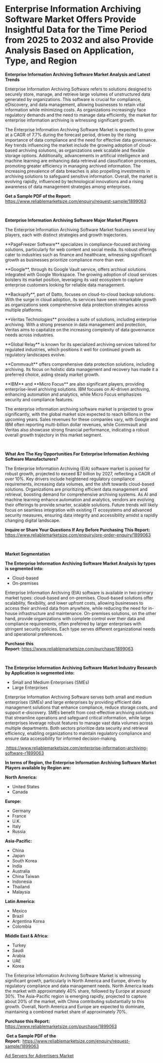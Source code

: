 <p><h1>Enterprise Information Archiving Software Market Offers Provide Insightful Data for the Time Period from 2025 to 2032 and also Provide Analysis Based on Application, Type, and Region</h1></p><p><strong>Enterprise Information Archiving Software Market Analysis and Latest Trends</strong></p>
<p><p>Enterprise Information Archiving Software refers to solutions designed to securely store, manage, and retrieve large volumes of unstructured data generated by organizations. This software is crucial for compliance, eDiscovery, and data management, allowing businesses to retain vital information while minimizing costs. As organizations increasingly face regulatory demands and the need to manage data efficiently, the market for enterprise information archiving is witnessing significant growth.</p><p>The Enterprise Information Archiving Software Market is expected to grow at a CAGR of 7.7% during the forecast period, driven by the rising importance of data compliance and the need for effective data governance. Key trends influencing the market include the growing adoption of cloud-based archiving solutions, as organizations seek scalable and flexible storage options. Additionally, advancements in artificial intelligence and machine learning are enhancing data retrieval and classification processes, promoting greater efficiency in managing archived information. The increasing prevalence of data breaches is also propelling investments in archiving solutions to safeguard sensitive information. Overall, the market is evolving rapidly, influenced by technological innovations and a rising awareness of data management strategies among enterprises.</p></p>
<p><strong>Get a Sample PDF of the Report:&nbsp;</strong> <a href="https://www.reliablemarketsize.com/enquiry/request-sample/1899063?utm_campaign=2753&utm_medium=2&utm_source=Github&utm_content=ia&utm_term=09032025&utm_id=enterprise-information-archiving-software">https://www.reliablemarketsize.com/enquiry/request-sample/1899063</a></p>
<p>&nbsp;</p>
<p><strong>Enterprise Information Archiving Software Major Market Players</strong></p>
<p><p>The Enterprise Information Archiving Software Market features several key players, each with distinct strategies and growth trajectories. </p><p>**PageFreezer Software** specializes in compliance-focused archiving solutions, particularly for web content and social media. Its robust offerings cater to industries such as finance and healthcare, witnessing significant growth as businesses prioritize compliance more than ever.</p><p>**Google**, through its Google Vault service, offers archival solutions integrated with Google Workspace. The growing adoption of cloud services bolsters its market position, leveraging its vast ecosystem to capture enterprise customers looking for reliable data management.</p><p>**Backupify**, part of Datto, focuses on cloud-to-cloud backup solutions. With the surge in cloud adoption, its services have seen remarkable growth as organizations seek comprehensive data protection strategies across multiple platforms.</p><p>**Veritas Technologies** provides a suite of solutions, including enterprise archiving. With a strong presence in data management and protection, Veritas aims to capitalize on the increasing complexity of data governance needs across industries.</p><p>**Global Relay** is known for its specialized archiving services tailored for regulated industries, which positions it well for continued growth as regulatory landscapes evolve.</p><p>**Commvault** offers comprehensive data protection solutions, including archiving. Its focus on holistic data management and recovery has made it a preferred choice, aiding steady market growth.</p><p>**IBM** and **Micro Focus** are also significant players, providing enterprise-level archiving solutions. IBM focuses on AI-driven archiving, enhancing automation and analytics, while Micro Focus emphasizes security and compliance features.</p><p>The enterprise information archiving software market is projected to grow significantly, with the global market size expected to reach billions in the upcoming years. Sales revenues for these companies vary, with Google and IBM often reporting multi-billion dollar revenues, while Commvault and Veritas also showcase strong financial performance, indicating a robust overall growth trajectory in this market segment.</p></p>
<p>&nbsp;</p>
<p><strong>What Are The Key Opportunities For Enterprise Information Archiving Software Manufacturers?</strong></p>
<p><p>The Enterprise Information Archiving (EIA) software market is poised for robust growth, projected to exceed $7 billion by 2027, reflecting a CAGR of over 10%. Key drivers include heightened regulatory compliance requirements, increasing data volumes, and the shift towards cloud-based solutions. Organizations are prioritizing efficient data management and retrieval, boosting demand for comprehensive archiving systems. As AI and machine learning enhance automation and analytics, vendors are evolving their offerings to provide smarter, scalable solutions. Future trends will likely focus on seamless integration with existing IT ecosystems and advanced security measures, ensuring data integrity and accessibility amidst a rapidly changing digital landscape.</p></p>
<p><strong>Inquire or Share Your Questions If Any Before Purchasing This Report:</strong> <a href="https://www.reliablemarketsize.com/enquiry/pre-order-enquiry/1899063?utm_campaign=2753&utm_medium=2&utm_source=Github&utm_content=ia&utm_term=09032025&utm_id=enterprise-information-archiving-software">https://www.reliablemarketsize.com/enquiry/pre-order-enquiry/1899063</a></p>
<p>&nbsp;</p>
<p><strong>Market Segmentation</strong></p>
<p><strong>The Enterprise Information Archiving Software Market Analysis by types is segmented into:</strong></p>
<p><ul><li>Cloud-based</li><li>On-premises</li></ul></p>
<p><p>Enterprise Information Archiving (EIA) software is available in two primary market types: cloud-based and on-premises. Cloud-based solutions offer scalability, flexibility, and lower upfront costs, allowing businesses to access their archived data from anywhere, while reducing the need for in-house infrastructure and maintenance. On-premises solutions, on the other hand, provide organizations with complete control over their data and compliance requirements, often preferred by larger enterprises with stringent security policies. Each type serves different organizational needs and operational preferences.</p></p>
<p><strong>Purchase this Report:&nbsp;</strong><a href="https://www.reliablemarketsize.com/purchase/1899063?utm_campaign=2753&utm_medium=2&utm_source=Github&utm_content=ia&utm_term=09032025&utm_id=enterprise-information-archiving-software">https://www.reliablemarketsize.com/purchase/1899063</a></p>
<p>&nbsp;</p>
<p><strong>The Enterprise Information Archiving Software Market Industry Research by Application is segmented into:</strong></p>
<p><ul><li>Small and Medium Enterprises (SMEs)</li><li>Large Enterprises</li></ul></p>
<p><p>Enterprise Information Archiving Software serves both small and medium enterprises (SMEs) and large enterprises by providing efficient data management solutions that enhance compliance, reduce storage costs, and support e-discovery. SMEs benefit from cost-effective archiving solutions that streamline operations and safeguard critical information, while large enterprises leverage robust features to manage vast data volumes across multiple departments. Both sectors prioritize data security and retrieval efficiency, enabling organizations to maintain regulatory compliance and ensure data accessibility for informed decision-making.</p></p>
<p><a href="https://www.reliablemarketsize.com/enterprise-information-archiving-software-r1899063?utm_campaign=2753&utm_medium=2&utm_source=Github&utm_content=ia&utm_term=09032025&utm_id=enterprise-information-archiving-software">&nbsp;https://www.reliablemarketsize.com/enterprise-information-archiving-software-r1899063</a></p>
<p><strong>In terms of Region, the Enterprise Information Archiving Software Market Players available by Region are:</strong></p>
<p>
    <p> <strong> North America: </strong>
        <ul>
            <li>United States</li>
            <li>Canada</li>
        </ul>
        </p> 
    <p> <strong> Europe: </strong>
        <ul>
            <li>Germany</li>
            <li>France</li>
            <li>U.K.</li>
            <li>Italy</li>
            <li>Russia</li>
        </ul>
        </p> 
    <p> <strong> Asia-Pacific: </strong>
        <ul>
            <li>China</li>
            <li>Japan</li>
            <li>South Korea</li>
            <li>India</li>
            <li>Australia</li>
            <li>China Taiwan</li>
            <li>Indonesia</li>
            <li>Thailand</li>
            <li>Malaysia</li>
        </ul>
        </p> 
    <p> <strong> Latin America: </strong>
        <ul>
            <li>Mexico</li>
            <li>Brazil</li>
            <li>Argentina Korea</li>
            <li>Colombia</li>
        </ul>
        </p> 
    <p> <strong> Middle East & Africa: </strong>
        <ul>
            <li>Turkey</li>
            <li>Saudi</li>
            <li>Arabia</li>
            <li>UAE</li>
            <li>Korea</li>
        </ul>
    </p>
    </p>
<p><p>The Enterprise Information Archiving Software Market is witnessing significant growth, particularly in North America and Europe, driven by regulatory compliance and data management needs. North America leads the market with approximately 40% share, followed by Europe at around 30%. The Asia-Pacific region is emerging rapidly, projected to capture about 20% of the market, with China contributing substantially to this growth. Overall, North America and Europe are expected to dominate, maintaining a combined market share of approximately 70%.</p></p>
<p><strong>Purchase this Report: </strong><a href="https://www.reliablemarketsize.com/purchase/1899063?utm_campaign=2753&utm_medium=2&utm_source=Github&utm_content=ia&utm_term=09032025&utm_id=enterprise-information-archiving-software">https://www.reliablemarketsize.com/purchase/1899063</a></p>
<p>&nbsp;<strong>Get a Sample PDF of the Report:&nbsp;&nbsp;</strong><a href="https://www.reliablemarketsize.com/enquiry/request-sample/1899063?utm_campaign=2753&utm_medium=2&utm_source=Github&utm_content=ia&utm_term=09032025&utm_id=enterprise-information-archiving-software">https://www.reliablemarketsize.com/enquiry/request-sample/1899063</a></p>
<p><strong></strong></p>
<p><p><a href="https://github.com/benhaeneye/Market-Research-Report-List-1/blob/main/ad-servers-for-advertisers-market.md?utm_campaign=2753&utm_medium=2&utm_source=Github&utm_content=ia&utm_term=09032025&utm_id=enterprise-information-archiving-software">Ad Servers for Advertisers Market</a></p></p>